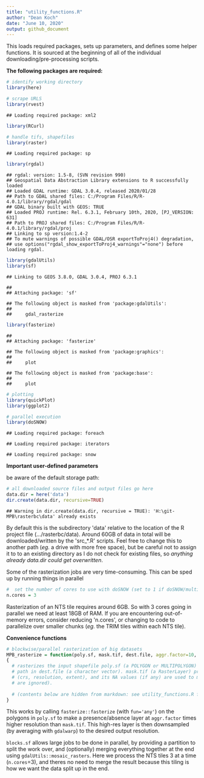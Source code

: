 ```yaml
---
title: "utility_functions.R"
author: "Dean Koch"
date: "June 10, 2020"
output: github_document
---
```



This loads required packages, sets up parameters, and defines some helper functions. It is sourced at
the beginning of all of the individual downloading/pre-processing scripts.

**The following packages are required:**



```r
# identify working directory
library(here)

# scrape URLS
library(rvest)
```

```
## Loading required package: xml2
```

```r
library(RCurl)

# handle tifs, shapefiles
library(raster)
```

```
## Loading required package: sp
```

```r
library(rgdal)
```

```
## rgdal: version: 1.5-8, (SVN revision 990)
## Geospatial Data Abstraction Library extensions to R successfully loaded
## Loaded GDAL runtime: GDAL 3.0.4, released 2020/01/28
## Path to GDAL shared files: C:/Program Files/R/R-4.0.1/library/rgdal/gdal
## GDAL binary built with GEOS: TRUE 
## Loaded PROJ runtime: Rel. 6.3.1, February 10th, 2020, [PJ_VERSION: 631]
## Path to PROJ shared files: C:/Program Files/R/R-4.0.1/library/rgdal/proj
## Linking to sp version:1.4-2
## To mute warnings of possible GDAL/OSR exportToProj4() degradation,
## use options("rgdal_show_exportToProj4_warnings"="none") before loading rgdal.
```

```r
library(gdalUtils)
library(sf)
```

```
## Linking to GEOS 3.8.0, GDAL 3.0.4, PROJ 6.3.1
```

```
## 
## Attaching package: 'sf'
```

```
## The following object is masked from 'package:gdalUtils':
## 
##     gdal_rasterize
```

```r
library(fasterize)
```

```
## 
## Attaching package: 'fasterize'
```

```
## The following object is masked from 'package:graphics':
## 
##     plot
```

```
## The following object is masked from 'package:base':
## 
##     plot
```

```r
# plotting 
library(quickPlot)
library(ggplot2)

# parallel execution
library(doSNOW)
```

```
## Loading required package: foreach
```

```
## Loading required package: iterators
```

```
## Loading required package: snow
```

**Important user-defined parameters**

be aware of the default storage path:


```r
# all downloaded source files and output files go here
data.dir = here('data')
dir.create(data.dir, recursive=TRUE)
```

```
## Warning in dir.create(data.dir, recursive = TRUE): 'H:\git-MPB\rasterbc\data' already exists
```

By default this is the subdirectory 'data' relative to the location of the R project file (.../rasterbc/data). 
Around 60GB of data in total will be downloaded/written by the 'src_\*.R' scripts. Feel free to change this to another 
path (*eg.* a drive with more free space), but be careful not to assign it to to an existing directory 
as I do not check for existing files, so *anything already data.dir could get overwritten*.

Some of the rasterization jobs are very time-consuming. This can be sped up by running things in parallel 


```r
#  set the number of cores to use with doSNOW (set to 1 if doSNOW/multicore not available)
n.cores = 3
```

Rasterization of an NTS tile requires around 6GB. So with 3 cores going in parallel we need at least 18GB of RAM. 
If you are encountering out-of-memory errors, consider reducing 'n.cores', or changing to code to parallelize over 
smaller chunks (*eg.* the TRIM tiles within each NTS tile).

**Convenience functions**


```r
# blockwise/parallel rasterization of big datasets
MPB_rasterize = function(poly.sf, mask.tif, dest.file, aggr.factor=10, blocks.sf=NULL, n.cores=1) 
{
  # rasterizes the input shapefile poly.sf (a POLYGON or MULTIPOLYGON) as GeoTiff written to 
  # path in dest.file (a character vector). mask.tif (a RasterLayer) provides the ouput geometry  
  # (crs, resolution, extent), and its NA values (if any) are used to mask the output (non-NA
  # are ignored).
  
  # (contents below are hidden from markdown: see utility_functions.R for details)
}
```

This works by calling `fasterize::fasterize` (with `fun='any'`) on the polygons in `poly.sf` to make a presence/absence 
layer at `aggr.factor` times higher resolution than `mask.tif`. This high-res layer is then downsampled (by averaging 
with `gdalwarp`) to the desired output resolution. 

`blocks.sf` allows large jobs to be done in parallel, by providing 
a partition to split the work over, and (optionally) merging everything together at the end using `gdalUtils::mosaic_rasters`. 
Here we process the NTS tiles 3 at a time (`n.cores`=3), and theres no need to merge the result because this tiling is how we 
want the data split up in the end.



